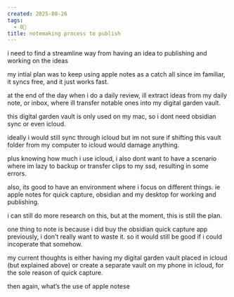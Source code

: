 ```yaml
---
created: 2025-08-26
tags:
  - 0🌲
title: notemaking process to publish
---
```

i need to find a streamline way from having an idea to publishing and working on the ideas

my intial plan was to keep using apple notes as a catch all since im familiar, it syncs free, and it just works fast.

at the end of the day when i do a daily review, ill extract ideas from my daily note, or inbox, where ill transfer notable ones into my digital garden vault.

this digital garden vault is only used on my mac, so i dont need obsidian sync or even icloud.

ideally i would still sync through icloud but im not sure if shifting this vault folder from my computer to icloud would damage anything.

plus knowing how much i use icloud, i also dont want to have a scenario where im lazy to backup or transfer clips to my ssd, resulting in some errors.

also, its good to have an environment where i focus on different things. ie apple notes for quick capture, obsidian and my desktop for working and publishing.

i can still do more research on this, but at the moment, this is still the plan.

one thing to note is because i did buy the obsidian quick capture app previously, i don’t really want to waste it. so it would still be good if i could incoperate that somehow.

my current thoughts is either having my digital garden vault placed in icloud (but explained above) or create a separate vault on my phone in icloud, for the sole reason of quick capture.

then again, what’s the use of apple notese
